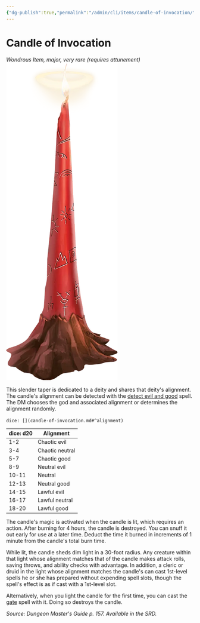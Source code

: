 ```yaml
---
{"dg-publish":true,"permalink":"/admin/cli/items/candle-of-invocation/","tags":["compendium/src/5e/dmg","item/attunement/required","item/rarity/very-rare","item/tier/major","item/wondrous"],"updated":"2025-01-11T15:32:15.435+00:00"}
---
```


# Candle of Invocation
*Wondrous Item, major, very rare (requires attunement)*  
![](https://raw.githubusercontent.com/5etools-mirror-2/5etools-img/main/items/DMG/Candle%20of%20Invocation.webp#right)  


This slender taper is dedicated to a deity and shares that deity's alignment. The candle's alignment can be detected with the [detect evil and good](/Admin/CLI/spells/detect-evil-and-good.md) spell. The DM chooses the god and associated alignment or determines the alignment randomly.

`dice: [](candle-of-invocation.md#^alignment)`

| dice: d20 | Alignment |
|-----------|-----------|
| 1-2 | Chaotic evil |
| 3-4 | Chaotic neutral |
| 5-7 | Chaotic good |
| 8-9 | Neutral evil |
| 10-11 | Neutral |
| 12-13 | Neutral good |
| 14-15 | Lawful evil |
| 16-17 | Lawful neutral |
| 18-20 | Lawful good |{ #alignment}


The candle's magic is activated when the candle is lit, which requires an action. After burning for 4 hours, the candle is destroyed. You can snuff it out early for use at a later time. Deduct the time it burned in increments of 1 minute from the candle's total burn time.

While lit, the candle sheds dim light in a 30-foot radius. Any creature within that light whose alignment matches that of the candle makes attack rolls, saving throws, and ability checks with advantage. In addition, a cleric or druid in the light whose alignment matches the candle's can cast 1st-level spells he or she has prepared without expending spell slots, though the spell's effect is as if cast with a 1st-level slot.

Alternatively, when you light the candle for the first time, you can cast the [gate](/Admin/CLI/spells/gate.md) spell with it. Doing so destroys the candle.

*Source: Dungeon Master's Guide p. 157. Available in the SRD.*